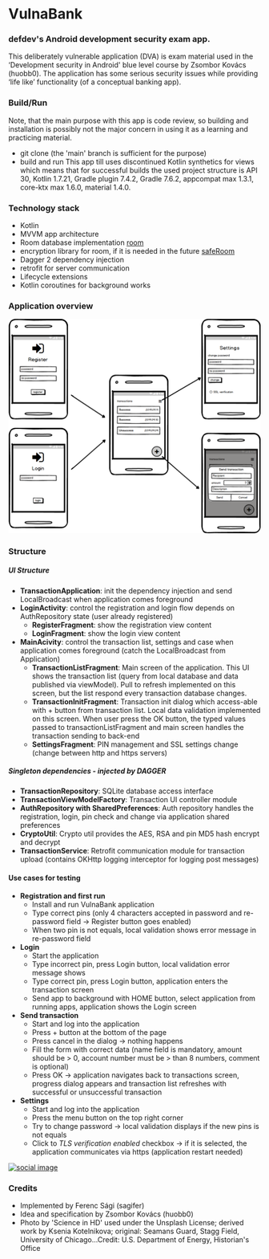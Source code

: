 # VulnaBank

### defdev's Android development security exam app.
This deliberately vulnerable application (DVA) is exam material used in the ‘Development security in Android' blue level course by Zsombor Kovács (huobb0). The application has some serious security issues while providing ‘life like’ functionality (of a conceptual banking app).

### Build/Run
Note, that the main purpose with this app is code review, so building and installation is possibly not the major concern in using it as a learning and practicing material.
- git clone (the 'main' branch is sufficient for the purpose)
- build and run
This app till uses discontinued Kotlin synthetics for views which means that for successful builds the used project structure is API 30, Kotlin 1.7.21, Gradle plugin 7.4.2, Gradle 7.6.2, appcompat max 1.3.1, core-ktx max 1.6.0, material 1.4.0.

### Technology stack

- Kotlin
- MVVM app architecture
- Room database implementation [room](https://developer.android.com/topic/libraries/architecture/room)
- encryption library for room, if it is needed in the future [safeRoom](https://github.com/commonsguy/cwac-saferoom)
- Dagger 2 dependency injection
- retrofit for server communication
- Lifecycle extensions
- Kotlin coroutines for background works

### Application overview

![Application overview](defdeveu_mockup.png)

### Structure
##### UI Structure
- **TransactionApplication**: init the dependency injection and send LocalBroadcast when application comes foreground
- **LoginActivity**: control the registration and login flow depends on AuthRepository state (user already registered)
    - **RegisterFragment**: show the registration view content
    - **LoginFragment**: show the login view content
- **MainAcivity**: control the transaction list, settings and case when application comes foreground (catch the LocalBroadcast from Application)
    - **TransactionListFragment**: Main screen of the application. This UI shows the transaction list (query from local database and data published via viewModel). Pull to refresh implemented on this screen, but the list respond every transaction database changes. 
    - **TransactionInitFragment**: Transaction init dialog which access-able with + button from transaction list. Local data validation implemented on this screen. When user press the OK button, the typed values passed to transactionListFragment and main screen handles the transaction sending to back-end
    - **SettingsFragment**: PIN management and SSL settings change (change between http and https servers)

##### Singleton dependencies - *injected by DAGGER*
- **TransactionRepository**: SQLite database access interface
- **TransactionViewModelFactory**: Transaction UI controller module
- **AuthRepository with SharedPreferences**: Auth repository handles the registration, login, pin check and change via application shared preferences
- **CryptoUtil**: Crypto util provides the AES, RSA and pin MD5 hash encrypt and decrypt
- **TransactionService**: Retrofit communication module for transaction upload (contains OKHttp logging interceptor for logging post messages)
 
#### Use cases for testing
- **Registration and first run**
    - Install and run VulnaBank application
    - Type correct pins (only 4 characters accepted in password and re-password field -> Register button goes enabled)
    - When two pin is not equals, local validation shows error message in re-password field
- **Login**
    - Start the application
    - Type incorrect pin, press Login button, local validation error message shows
    - Type correct pin, press Login button, application enters the transaction screen
    - Send app to background with HOME button, select application from running apps, application shows the Login screen 
- **Send transaction**
    - Start and log into the application
    - Press + button at the bottom of the page
    - Press cancel in the dialog -> nothing happens 
    - Fill the form with correct data (name field is mandatory, amount should be > 0, account number must be > than 8 numbers, comment is optional)
    - Press OK -> application navigates back to transactions screen, progress dialog appears and transaction list refreshes with successful or unsuccessful transaction
- **Settings** 
    - Start and log into the application
    - Press the menu button on the top right corner
    - Try to change password -> local validation displays if the new pins is not equals 
    - Click to *TLS verification enabled* checkbox -> if it is selected, the application communicates via https (application restart needed)
    
[![social image](https://raw.githubusercontent.com/defdeveu/vulnabankAndroid/master/assets/science-in-hd-ujY5eND8k44-unsplash.ksenia-edit-a.jpg)](https://github.com/defdeveu/vulnabankAndroid)

### Credits
* Implemented by Ferenc Sági (sagifer)
* Idea and specification by Zsombor Kovács (huobb0)
* Photo by 'Science in HD' used under the Unsplash License; derived work by Ksenia Kotelnikova; original: Seamans Guard, Stagg Field, University of Chicago...Credit: U.S. Department of Energy, Historian's Office

